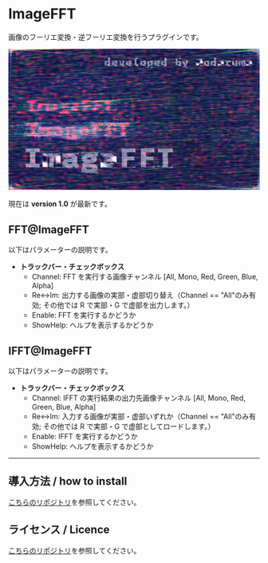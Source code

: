 # ImageFFT

画像のフーリエ変換・逆フーリエ変換を行うプラグインです。

![ImageFFT](https://github.com/Aodaruma/ImageFFT/blob/main/thumnbnail.png?raw=true)

現在は **version 1.0** が最新です。

## FFT@ImageFFT

以下はパラメーターの説明です。

-   **トラックバー・チェックボックス**
    -   Channel: FFT を実行する画像チャンネル [All, Mono, Red, Green, Blue, Alpha]
    -   Re<->Im: 出力する画像の実部・虚部切り替え（Channel == "All"のみ有効; その他では R で実部・G で虚部を出力します。）
    -   Enable: FFT を実行するかどうか
    -   ShowHelp: ヘルプを表示するかどうか

## IFFT@ImageFFT

以下はパラメーターの説明です。

-   **トラックバー・チェックボックス**
    -   Channel: IFFT の実行結果の出力先画像チャンネル [All, Mono, Red, Green, Blue, Alpha]
    -   Re<->Im: 入力する画像が実部・虚部いずれか（Channel == \"All\"のみ有効; その他では R で実部・G で虚部としてロードします。）
    -   Enable: IFFT を実行するかどうか
    -   ShowHelp: ヘルプを表示するかどうか

---

## 導入方法 / how to install

[こちらのリポジトリ](https://github.com/Aodaruma/Aodaruma-AviUtl-Script)を参照してください。

## ライセンス / Licence

[こちらのリポジトリ](https://github.com/Aodaruma/Aodaruma-AviUtl-Script)を参照してください。
